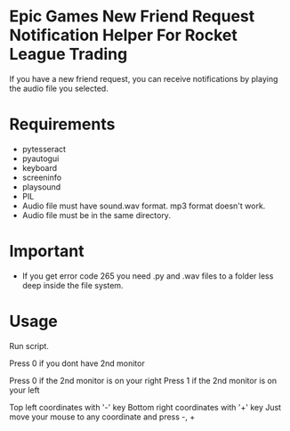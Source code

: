 # Epic Games New Friend Request Notification Helper For Rocket League Trading

If you have a new friend request, you can receive notifications by playing the audio file you selected.

# Requirements

* pytesseract
* pyautogui
* keyboard
* screeninfo
* playsound
* PIL
* Audio file must have sound.wav format. mp3 format doesn't work.
* Audio file must be in the same directory.

# Important

* If you get error code 265 you need .py and .wav files to a folder less deep inside the file system.

# Usage

Run script.

Press 0 if you dont have 2nd monitor

Press 0 if the 2nd monitor is on your right
Press 1 if the 2nd monitor is on your left

Top left coordinates with '-' key
Bottom right coordinates with '+' key
Just move your mouse to any coordinate and press -, +
